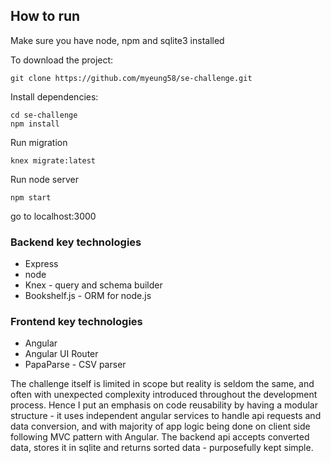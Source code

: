## How to run

Make sure you have node, npm and sqlite3 installed

To download the project:
```
git clone https://github.com/myeung58/se-challenge.git
```
Install dependencies:
```
cd se-challenge
npm install
```
Run migration
```
knex migrate:latest
```
Run node server
```
npm start
```
go to localhost:3000

### Backend key technologies
- Express
- node
- Knex - query and schema builder
- Bookshelf.js - ORM for node.js

### Frontend key technologies
- Angular
- Angular UI Router
- PapaParse - CSV parser





The challenge itself is limited in scope but reality is seldom the same, and often with unexpected complexity introduced throughout the development process. Hence I put an emphasis on code reusability by having a modular structure - it uses independent angular services to handle api requests and data conversion, and with majority of app logic being done on client side following MVC pattern with Angular. The backend api accepts converted data, stores it in sqlite and returns sorted data - purposefully kept simple.
